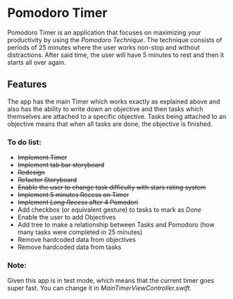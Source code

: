 # Pomodoro Timer
Pomodoro Timer is an application that focuses on maximizing your productivity by using the *Pomodoro Technique*. The technique consists of periods of 25 minutes where the user works non-stop and without distractions. After said time, the user will have 5 minutes to rest and then it starts all over again. 

## Features
The app has the main Timer which works exactly as explained above and also has the ability to write down an objective and then tasks which themselves are attached to a specific objective. Tasks being attached to an objective means that when all tasks are done, the objective is finished. 

### To do list:
* ~~Implement Timer~~
* ~~Implement tab bar storyboard~~
* ~~Redesign~~ 
* ~~Refactor Storyboard~~ 
* ~~Enable the user to change task difficulty with stars rating system~~
* ~~Implement 5 minutes Recess on Timer~~
* ~~Implement *Long Recess* after 4 Pomodori~~
* Add checkbox (or equivalent gesture) to tasks to mark as *Done*
* Enable the user to add Objectives
* Add tree to make a relationship between Tasks and Pomodoro (how many tasks were completed in 25 minutes)
* Remove hardcoded data from objectives
* Remove hardcoded data from tasks

### Note:
Given this app is in test mode, which means that the current timer goes super fast. You can change it in *MainTimerViewController.swift*.
